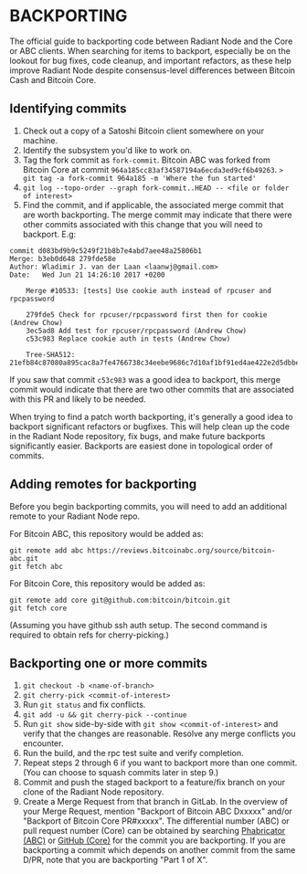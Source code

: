 BACKPORTING
===========

The official guide to backporting code between Radiant Node and the Core or
ABC clients. When searching for items to backport, especially be on the lookout
for bug fixes, code cleanup, and important refactors, as these help improve
Radiant Node despite consensus-level differences between Bitcoin Cash and
Bitcoin Core.

Identifying commits
-------------------

1. Check out a copy of a Satoshi Bitcoin client somewhere on your machine.
2. Identify the subsystem you'd like to work on.
3. Tag the fork commit as `fork-commit`. Bitcoin ABC was forked from Bitcoin Core
   at commit `964a185cc83af34587194a6ecda3ed9cf6b49263`.
   `> git tag -a fork-commit 964a185 -m 'Where the fun started'`
4. `git log --topo-order --graph fork-commit..HEAD -- <file or folder of interest>`
5. Find the commit, and if applicable, the associated merge commit that
   are worth backporting.  The merge commit may indicate that there were other
   commits associated with this change that you will need to backport. E.g:

```
commit d083bd9b9c5249f21b8b7e4abd7aee48a25806b1
Merge: b3eb0d648 279fde58e
Author: Wladimir J. van der Laan <laanwj@gmail.com>
Date:   Wed Jun 21 14:26:10 2017 +0200

    Merge #10533: [tests] Use cookie auth instead of rpcuser and rpcpassword

    279fde5 Check for rpcuser/rpcpassword first then for cookie (Andrew Chow)
    3ec5ad8 Add test for rpcuser/rpcpassword (Andrew Chow)
    c53c983 Replace cookie auth in tests (Andrew Chow)

    Tree-SHA512: 21efb84c87080a895cac8a7fe4766738c34eebe9686c7d10af1bf91ed4ae422e2d5dbbebffd00d34744eb6bb2d0195ea3aca86deebf085bbdeeb1d8b474241ed
```

If you saw that commit `c53c983` was a good idea to backport, this merge
commit would indicate that there are two other commits that are associated
with this PR and likely to be needed.

When trying to find a patch worth backporting, it's generally a good idea to
backport significant refactors or bugfixes.  This will help clean up the code
in the Radiant Node repository, fix bugs, and make future backports significantly
easier. Backports are easiest done in topological order of commits.

Adding remotes for backporting
------------------------------

Before you begin backporting commits, you will need to add an additional remote
to your Radiant Node repo.

For Bitcoin ABC, this repository would be added as:

```
git remote add abc https://reviews.bitcoinabc.org/source/bitcoin-abc.git
git fetch abc
```

For Bitcoin Core, this repository would be added as:

```
git remote add core git@github.com:bitcoin/bitcoin.git
git fetch core
```

(Assuming you have github ssh auth setup. The second command is required to
obtain refs for cherry-picking.)

Backporting one or more commits
-------------------------------

1. `git checkout -b <name-of-branch>`
2. `git cherry-pick <commit-of-interest>`
3. Run `git status` and fix conflicts.
4. `git add -u && git cherry-pick --continue`
5. Run `git show` side-by-side with `git show <commit-of-interest>` and verify
   that the changes are reasonable. Resolve any merge conflicts you encounter.
6. Run the build, and the rpc test suite and verify completion.
7. Repeat steps 2 through 6 if you want to backport more than one commit. (You
   can choose to squash commits later in step 9.)
8. Commit and push the staged backport to a feature/fix branch on your clone of
   the Radiant Node repository.
9. Create a Merge Request from that branch in GitLab. In the overview of your
   Merge Request, mention "Backport of Bitcoin ABC Dxxxxx" and/or "Backport of
   Bitcoin Core PR#xxxxx". The differential number (ABC) or pull request number
   (Core) can be obtained by searching [Phabricator (ABC)](https://reviews.bitcoinabc.org/differential/query/all/)
   or [GitHub (Core)](https://github.com/bitcoin/bitcoin/pulls/) for the commit
   you are backporting. If you are backporting a commit which depends on another
   commit from the same D/PR, note that you are backporting "Part 1 of X".
